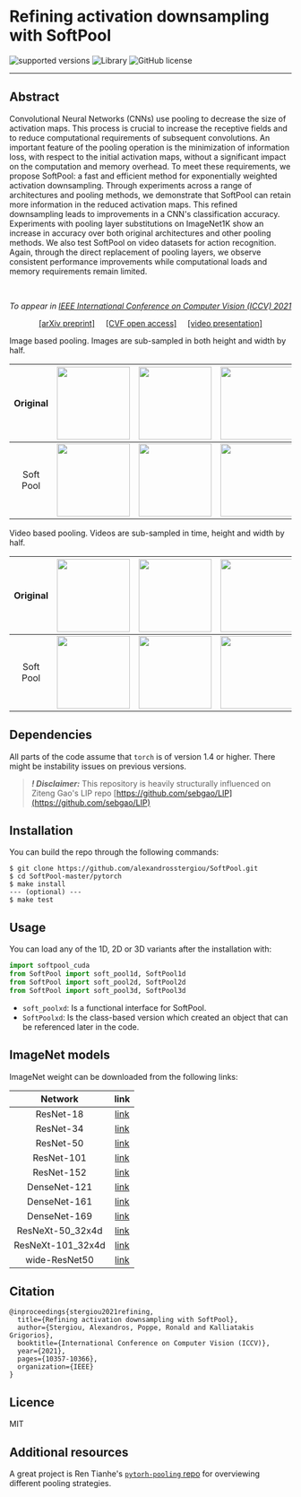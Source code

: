 # Refining activation downsampling with SoftPool
![supported versions](https://img.shields.io/badge/python-3.x-brightgreen/?style=flat&logo=python&color=green)
![Library](https://img.shields.io/badge/library-PyTorch-blue?logo=Pytorch)
![GitHub license](https://img.shields.io/cocoapods/l/AFNetworking)


--------------------------------------------------------------------------------
## Abstract
Convolutional Neural Networks (CNNs) use pooling to decrease the size of activation maps. This process is crucial to increase the receptive fields and to reduce computational requirements of subsequent convolutions. An important feature of the pooling operation is the minimization of information loss, with respect to the initial activation maps, without a significant impact on the computation and memory overhead. To meet these requirements, we propose SoftPool: a fast and efficient method for exponentially weighted activation downsampling. Through experiments across a range of architectures and pooling methods, we demonstrate that SoftPool can retain more information in the reduced activation maps. This refined downsampling leads to improvements in a CNN's classification accuracy. Experiments with pooling layer substitutions on ImageNet1K show an increase in accuracy over both original architectures and other pooling methods. We also test SoftPool on video datasets for action recognition. Again, through the direct replacement of pooling layers, we observe consistent performance improvements while computational loads and memory requirements remain limited. <p align="center">

<i></i>
<br>
<i><p align="center"> To appear in <a href="http://iccv2021.thecvf.com/home"> IEEE International Conference on Computer Vision (ICCV) 2021</a></p></i>
<p align="center">
<a href="https://arxiv.org/abs/2101.00440" target="blank" >[arXiv preprint]</a>
&nbsp;&nbsp;&nbsp;
<a href="https://openaccess.thecvf.com/content/ICCV2021/html/Stergiou_Refining_Activation_Downsampling_With_SoftPool_ICCV_2021_paper.html" target="_blank">[CVF open access]</a>
&nbsp;&nbsp;&nbsp;
<a href="https://www.youtube.com/watch?v=iqsMoVQSyDw" target="blank" >[video presentation]</a>
</p>

Image based pooling. Images are sub-sampled in both height and width by half.

|Original|<img src="images/buildings.jpg" width="130" />|<img src="images/otters.jpg" width="130" />|<img src="images/tennis_ball.jpg" width="130" />|<img src="images/puffin.jpg" width="130" />|<img src="images/tram.jpg" width="130" />|<img src="images/tower.jpg" width="130" />|
|:-----:|:-----:|:-----:|:-----:|:-----:|:-----:|:-----:|
|Soft Pool|<img src="images/buildings_soft.jpg" width="130" />|<img src="images/otters_soft.jpg" width="130" />|<img src="images/tennis_ball_soft.jpg" width="130" />|<img src="images/puffin_soft.jpg" width="130" />|<img src="images/tram_soft.jpg" width="130" />|<img src="images/tower_soft.jpg" width="130" />|

Video based pooling. Videos are sub-sampled in time, height and width by half.


|Original|<img src="images/cars.gif" width="130" />|<img src="images/basketball.gif" width="130" />|<img src="images/parkour.gif" width="130" />|<img src="images/bowling.gif" width="130" />|<img src="images/pizza_toss.gif" width="130" />|<img src="images/pass.gif" width="130" />|
|:-----:|:-----:|:-----:|:-----:|:-----:|:-----:|:-----:|
|Soft Pool|<img src="images/cars_soft.gif" width="130" />|<img src="images/basketball_soft.gif" width="130" />|<img src="images/parkour_soft.gif" width="130" />|<img src="images/bowling_soft.gif" width="130" />|<img src="images/pizza_toss_soft.gif" width="130" />|<img src="images/pass_soft.gif" width="130" />|

## Dependencies
All parts of the code assume that `torch` is of version 1.4 or higher. There might be instability issues on previous versions.

> ***! Disclaimer:*** This repository is heavily structurally influenced on Ziteng Gao's LIP repo [https://github.com/sebgao/LIP](https://github.com/sebgao/LIP)

## Installation

You can build the repo through the following commands:
```
$ git clone https://github.com/alexandrosstergiou/SoftPool.git
$ cd SoftPool-master/pytorch
$ make install
--- (optional) ---
$ make test
```


## Usage

You can load any of the 1D, 2D or 3D variants after the installation with:

```python
import softpool_cuda
from SoftPool import soft_pool1d, SoftPool1d
from SoftPool import soft_pool2d, SoftPool2d
from SoftPool import soft_pool3d, SoftPool3d
```

+ `soft_poolxd`: Is a functional interface for SoftPool.
+ `SoftPoolxd`: Is the class-based version which created an object that can be referenced later in the code.

## ImageNet models

ImageNet weight can be downloaded from the following links:

|Network|link|
|:-----:|:--:|
| ResNet-18 | [link](https://drive.google.com/file/d/11me4z74Fp4FkGGv_WbMZRQxTr4YJxUHS/view?usp=sharing) |
| ResNet-34 | [link](https://drive.google.com/file/d/1-5O-r3hCJ7JSrrfVowrUZpaHcp7TcKKT/view?usp=sharing) |
| ResNet-50 | [link](https://drive.google.com/file/d/1HpBESqJ-QLO_O0pozgh1T3xp4n5MOQLU/view?usp=sharing) |
| ResNet-101 | [link](https://drive.google.com/file/d/1fng3DFm48W6h-qbFUk-IPZf9s8HsGbdw/view?usp=sharing) |
| ResNet-152 | [link](https://drive.google.com/file/d/1ejuMgP4DK9pFcVnu1TZo6TELPlrhHJC_/view?usp=sharing) |
| DenseNet-121 | [link](https://drive.google.com/file/d/1EXIbVI19JyEjgY75caZK2B2-gaxKTVpK/view?usp=sharing) |
| DenseNet-161 | [link](https://drive.google.com/file/d/18Qs9XUXNPSgBe46_0OGZIcpvdoFZfjU5/view?usp=sharing) |
| DenseNet-169 | [link](https://drive.google.com/file/d/1shFZV_AIZ6SQFQs-C0YThfpOfZH88hm7/view?usp=sharing) |
| ResNeXt-50_32x4d | [link](hhttps://drive.google.com/file/d/1-3sd8paTlqa1X8KGUy6B5Eehv791tbVH/view?usp=sharing) |
| ResNeXt-101_32x4d | [link](https://drive.google.com/file/d/1URDkwAPxDgcQzkYFlV_m-1T5RjZvzabo/view?usp=sharing) |
| wide-ResNet50 | [link](https://drive.google.com/file/d/1X3A6P0enEJYLeNmY0pUTXA26FEQB1qMe/view?usp=sharing) |

## Citation

```
@inproceedings{stergiou2021refining,
  title={Refining activation downsampling with SoftPool},
  author={Stergiou, Alexandros, Poppe, Ronald and Kalliatakis Grigorios},
  booktitle={International Conference on Computer Vision (ICCV)},
  year={2021},
  pages={10357-10366},
  organization={IEEE}
}
```

## Licence

MIT

## Additional resources
A great project is Ren Tianhe's [`pytorh-pooling` repo](https://github.com/rentainhe/pytorch-pooling) for overviewing different pooling strategies.
